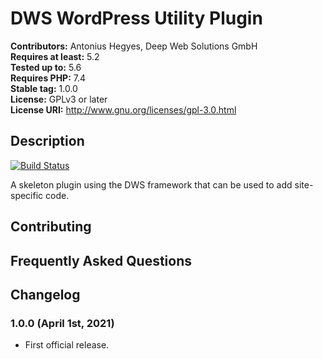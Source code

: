 # DWS WordPress Utility Plugin

**Contributors:** Antonius Hegyes, Deep Web Solutions GmbH  
**Requires at least:** 5.2  
**Tested up to:** 5.6  
**Requires PHP:** 7.4  
**Stable tag:** 1.0.0  
**License:** GPLv3 or later  
**License URI:** http://www.gnu.org/licenses/gpl-3.0.html  


## Description 

[![Build Status](https://travis-ci.com/deep-web-solutions/wordpress-plugins-utility.svg?branch=master)](https://travis-ci.com/deep-web-solutions/wordpress-plugins-utility)

A skeleton plugin using the DWS framework that can be used to add site-specific code.


## Contributing 


## Frequently Asked Questions 


## Changelog 


### 1.0.0 (April 1st, 2021) 
* First official release.